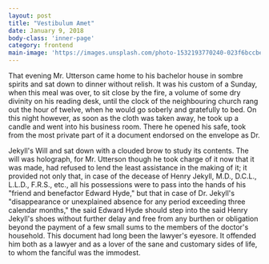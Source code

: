 ```yaml
---
layout: post
title: "Vestibulum Amet"
date: January 9, 2018
body-class: 'inner-page'
category: frontend
main-image: 'https://images.unsplash.com/photo-1532193770240-023f6bccbeb6?ixlib=rb-0.3.5&ixid=eyJhcHBfaWQiOjEyMDd9&s=be6ef5df2c08c86b10bc8a98ba6086b6&auto=format&fit=crop&w=2100&q=80'
---
```


That evening Mr. Utterson came home to his bachelor house in sombre spirits and sat down to dinner without relish. It was his custom of a Sunday, when this meal was over, to sit close by the fire, a volume of some dry divinity on his reading desk, until the clock of the neighbouring church rang out the hour of twelve, when he would go soberly and gratefully to bed. On this night however, as soon as the cloth was taken away, he took up a candle and went into his business room. There he opened his safe, took from the most private part of it a document endorsed on the envelope as Dr.

Jekyll's Will and sat down with a clouded brow to study its contents. The will was holograph, for Mr. Utterson though he took charge of it now that it was made, had refused to lend the least assistance in the making of it; it provided not only that, in case of the decease of Henry Jekyll, M.D., D.C.L., L.L.D., F.R.S., etc., all his possessions were to pass into the hands of his "friend and benefactor Edward Hyde," but that in case of Dr. Jekyll's "disappearance or unexplained absence for any period exceeding three calendar months," the said Edward Hyde should step into the said Henry Jekyll's shoes without further delay and free from any burthen or obligation beyond the payment of a few small sums to the members of the doctor's household. This document had long been the lawyer's eyesore. It offended him both as a lawyer and as a lover of the sane and customary sides of life, to whom the fanciful was the immodest.